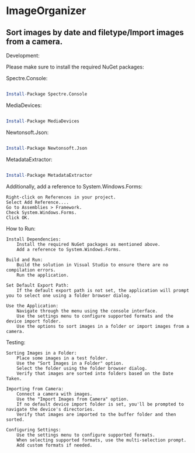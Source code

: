 # ImageOrganizer

## Sort images by date and filetype/Import images from a camera.

Development:

Please make sure to install the required NuGet packages:

Spectre.Console:

```mathematica

Install-Package Spectre.Console
```

MediaDevices:

```mathematica

Install-Package MediaDevices
```

Newtonsoft.Json:

```mathematica

Install-Package Newtonsoft.Json
```

MetadataExtractor:

```mathematica

Install-Package MetadataExtractor
```

Additionally, add a reference to System.Windows.Forms:

    Right-click on References in your project.
    Select Add Reference....
    Go to Assemblies > Framework.
    Check System.Windows.Forms.
    Click OK.

How to Run:

    Install Dependencies:
        Install the required NuGet packages as mentioned above.
        Add a reference to System.Windows.Forms.

    Build and Run:
        Build the solution in Visual Studio to ensure there are no compilation errors.
        Run the application.

    Set Default Export Path:
        If the default export path is not set, the application will prompt you to select one using a folder browser dialog.

    Use the Application:
        Navigate through the menu using the console interface.
        Use the settings menu to configure supported formats and the device import folder.
        Use the options to sort images in a folder or import images from a camera.

Testing:

    Sorting Images in a Folder:
        Place some images in a test folder.
        Use the "Sort Images in a Folder" option.
        Select the folder using the folder browser dialog.
        Verify that images are sorted into folders based on the Date Taken.

    Importing from Camera:
        Connect a camera with images.
        Use the "Import Images from Camera" option.
        If no default device import folder is set, you'll be prompted to navigate the device's directories.
        Verify that images are imported to the buffer folder and then sorted.

    Configuring Settings:
        Use the settings menu to configure supported formats.
        When selecting supported formats, use the multi-selection prompt.
        Add custom formats if needed.

